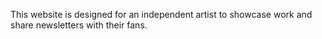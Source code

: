 This website is designed for an independent artist to showcase work and share newsletters with their fans.

